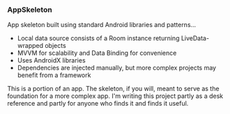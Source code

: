 ### AppSkeleton
App skeleton built using standard Android libraries and patterns...

- Local data source consists of a Room instance returning LiveData-wrapped objects
- MVVM for scalability and Data Binding for convenience
- Uses AndroidX libraries
- Dependencies are injected manually, but more complex projects may benefit from a framework

This is a portion of an app. The skeleton, if you will, meant to serve as the foundation for a more complex app. I'm writing this project partly as a desk reference and partly for anyone who finds it and finds it useful.
